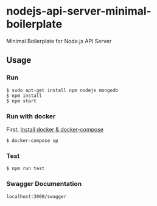 # nodejs-api-server-minimal-boilerplate
Minimal Boilerplate for Node.js API Server

## Usage

### Run
```
$ sudo apt-get install npm nodejs mongodb
$ npm install
$ npm start
```

### Run with docker
First, [Install docker & docker-compose](https://gist.github.com/6londe/20b5d5ac0bf3d475997b0a676a040d4b)
```
$ docker-compose up
```

### Test
```
$ npm run test
```

### Swagger Documentation
```
localhost:3000/swagger
```
